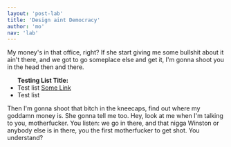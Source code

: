 ```yaml
---
layout: 'post-lab'
title: 'Design aint Democracy'
author: 'mo'
nav: 'lab'
---
```

My money's in that office, right? If she start giving me some bullshit about it ain't there, and we got to go someplace else and get it, I'm gonna shoot you in the head then and there.

<ul> <b>Testing List Title:</b>
    <li>Test list <a href="#">Some Link</a></li>
    <li>Test list</li>
</ul>

<p>Then I'm gonna shoot that bitch in the kneecaps, find out where my goddamn money is. She gonna tell me too. Hey, look at me when I'm talking to you, motherfucker. You listen: we go in there, and that nigga Winston or anybody else is in there, you the first motherfucker to get shot. You understand?</p>